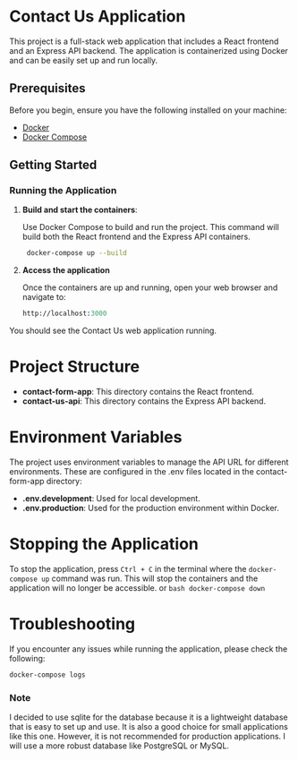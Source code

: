 # Contact Us Application

This project is a full-stack web application that includes a React frontend and an Express API backend. The application is containerized using Docker and can be easily set up and run locally.

## Prerequisites

Before you begin, ensure you have the following installed on your machine:

- [Docker](https://www.docker.com/get-started)
- [Docker Compose](https://docs.docker.com/compose/install/)

## Getting Started

### Running the Application

1. **Build and start the containers**:
   
   Use Docker Compose to build and run the project. This command will build both the React frontend and the Express API containers.
   ```bash
    docker-compose up --build
    ```
2. **Access the application**
   
   Once the containers are up and running, open your web browser and navigate to:
   ```prolog
   http://localhost:3000
   ```
You should see the Contact Us web application running.

# Project Structure
* **contact-form-app**: This directory contains the React frontend.
* **contact-us-api**: This directory contains the Express API backend.


# Environment Variables
The project uses environment variables to manage the API URL for different environments. These are configured in the .env files located in the contact-form-app directory:

* **.env.development**: Used for local development.
* **.env.production**: Used for the production environment within Docker.

# Stopping the Application
To stop the application, press `Ctrl + C` in the terminal where the `docker-compose up` command was run. This will stop the containers and the application will no longer be accessible.
 or ```bash
    docker-compose down
    ```

#  Troubleshooting
If you encounter any issues while running the application, please check the following:
```bash
docker-compose logs
```

### Note
I decided to use sqlite for the database because it is a lightweight database that is easy to set up and use. It is also a good choice for small applications like this one. However, it is not recommended for production applications. I will use a more robust database like PostgreSQL or MySQL.